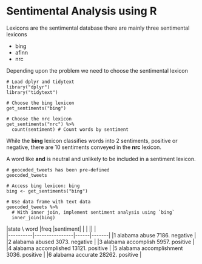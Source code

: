 # Sentimental Analysis using R

Lexicons are the sentimental database there are mainly three sentimental lexicons
- bing 
- afinn
- nrc

Depending upon the problem we need to choose the sentimental lexicon

```
# Load dplyr and tidytext
library("dplyr")
library("tidytext")

# Choose the bing lexicon
get_sentiments("bing")

# Choose the nrc lexicon
get_sentiments("nrc") %>%
  count(sentiment) # Count words by sentiment
 ```
 
 While the __bing__ lexicon classifies words into 2 sentiments, positive or negative, there are 10 sentiments conveyed in the __nrc__ lexicon.

A word like __and__ is neutral and unlikely to be included in a sentiment lexicon.

```
# geocoded_tweets has been pre-defined
geocoded_tweets

# Access bing lexicon: bing
bing <- get_sentiments("bing")

# Use data frame with text data
geocoded_tweets %>%
  # With inner join, implement sentiment analysis using `bing`
  inner_join(bing)
```

|state  \ word             |freq |sentiment|
 |  <chr>   |<chr>           |<dbl>| <chr> |   
 |----------|----------------|------|-------|
 |1 alabama abuse           7186. negative |
 |2 alabama abused          3073. negative |
 |3 alabama accomplish      5957. positive |
 |4 alabama accomplished   13121. positive |
 |5 alabama accomplishment  3036. positive |
 |6 alabama accurate       28262. positive | 
